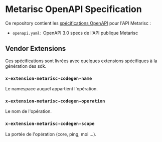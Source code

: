 # Metarisc OpenAPI Specification

Ce repository contient les [spécifications OpenAPI](openapi.yaml) pour l'API Metarisc :

- `openapi.yaml:` OpenAPI 3.0 specs de l'API publique Metarisc

## Vendor Extensions

Ces spécifications sont livrées avec quelques extensions spécifiques à la génération des sdk.

### `x-extension-metarisc-codegen-name`

Le namespace auquel appartient l'opération.

### `x-extension-metarisc-codegen-operation`

Le nom de l'opération.

### `x-extension-metarisc-codegen-scope`

La portée de l'opération (core, ping, moi ...).
